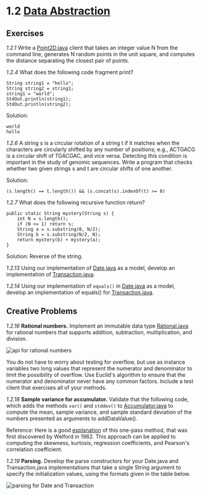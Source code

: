 # 1.2 [Data Abstraction](https://algs4.cs.princeton.edu/12oop/)

## Exercises

*1.2.1* Write a [Point2D.java](https://algs4.cs.princeton.edu/12oop/Point2D.java.html) client that takes an integer value N from the command line, generates N random points in the unit square, and computes the distance separating the closest pair of points. 

*1.2.4* What does the following code fragment print? 

```
String string1 = "hello";
String string2 = string1;
string1 = "world";
StdOut.println(string1);
StdOut.println(string2);
```

Solution: 
```
world
hello
```
 
*1.2.6* A string s is a circular rotation of a string t if it matches when the characters are circularly shifted by any number of positions; e.g., ACTGACG is a circular shift of TGACGAC, and vice versa. Detecting this condition is important in the study of genomic sequences. Write a program that checks whether two given strings s and t are circular shifts of one another. 

Solution: 
```
(s.length() == t.length()) && (s.concat(s).indexOf(t) >= 0)
```

*1.2.7* What does the following recursive function return?
    
```
public static String mystery(String s) {
    int N = s.length();
    if (N <= 1) return s;
    String a = s.substring(0, N/2);
    String b = s.substring(N/2, N);
    return mystery(b) + mystery(a);
}
```

Solution: Reverse of the string. 

*1.2.13* Using our implementation of [Date.java](https://algs4.cs.princeton.edu/12oop/Date.java.html) as a model, develop an implementation of [Transaction.java](https://algs4.cs.princeton.edu/12oop/Transaction.java.html). 

*1.2.14* Using our implementation of `equals()` in [Date.java](https://algs4.cs.princeton.edu/12oop/Date.java.html) as a model, develop an implementation of equals() for [Transaction.java](https://algs4.cs.princeton.edu/12oop/Transaction.java.html). 

## Creative Problems

*1.2.16* **Rational numbers.** Implement an immutable data type [Rational.java](https://algs4.cs.princeton.edu/12oop/Rational.java.html) for rational numbers that supports addition, subtraction, multiplication, and division. 

![api for rational numbers](https://algs4.cs.princeton.edu/12oop/images/rational-api.png)

You do not have to worry about testing for overflow, but use as instance variables two long values that represent the numerator and denominator to limit the possibility of overflow. Use Euclid's algorithm to ensure that the numerator and denominator never have any common factors. Include a test client that exercises all of your methods.

*1.2.18* **Sample variance for accumulator.** Validate that the following code, which adds the methods `var()` and `stddev()` to [Accumulator.java](https://algs4.cs.princeton.edu/12oop/Accumulator.java.html) to compute the mean, sample variance, and sample standard deviation of the numbers presented as arguments to addDataValue().

Reference: Here is a good [explanation](http://www.johndcook.com/standard_deviation.html) of this one-pass method, that was first discovered by Welford in 1962. This approach can be applied to computing the skewness, kurtosis, regression coefficients, and Pearson's correlation coefficient. 

*1.2.19* **Parsing.** Develop the parse constructors for your Date.java and Transaction.java implementations that take a single String argument to specify the initialization values, using the formats given in the table below.

![parsing for Date and Transaction](https://algs4.cs.princeton.edu/12oop/images/parsing.png)
